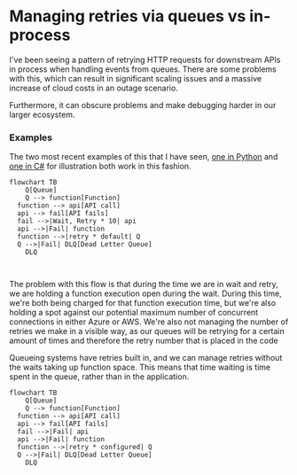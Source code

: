 # Managing retries via queues vs in-process

I've been seeing a pattern of retrying HTTP requests for downstream APIs in process when handling events from queues. There are some problems with this, which can result in significant scaling issues and a massive increase of cloud costs in an outage scenario.

Furthermore, it can obscure problems and make debugging harder in our larger ecosystem.

### Examples

The two most recent examples of this that I have seen, [one in Python](https://github.com/StrongMind/id-mapper-client/pull/6/files) and [one in C#](https://github.com/StrongMind/id-mapper-client/pull/6/files) for illustration both work in this fashion.

```mermaid
flowchart TB
	Q[Queue]
	Q --> function[Function]
  function --> api[API call]
  api --> fail[API fails]
  fail -->|Wait, Retry * 10| api
  api -->|Fail| function
  function -->|retry * default| Q
  Q -->|Fail| DLQ[Dead Letter Queue]
	DLQ
  
	
```

The problem with this flow is that during the time we are in wait and retry, we are holding a function execution open during the wait. During this time, we're both being charged for that function execution time, but we're also holding a spot against our potential maximum number of concurrent connections in either Azure or AWS. We're also not managing the number of retries we make in a visible way, as our queues will be retrying for a certain amount of times and therefore the retry number that is placed in the code 

Queueing systems have retries built in, and we can manage retries without the waits taking up function space. This means that time waiting is time spent in the queue, rather than in the application.

```mermaid
flowchart TB
	Q[Queue]
	Q --> function[Function]
  function --> api[API call]
  api --> fail[API fails]
  fail -->|Fail| api
  api -->|Fail| function
  function -->|retry * configured| Q
  Q -->|Fail| DLQ[Dead Letter Queue]
	DLQ
```



